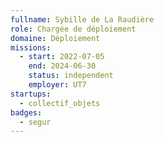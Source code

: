 ```yaml
---
fullname: Sybille de La Raudière
role: Chargée de déploiement
domaine: Déploiement
missions:
  - start: 2022-07-05
    end: 2024-06-30
    status: independent
    employer: UT7
startups:
  - collectif_objets
badges:
  - segur
---
```


